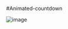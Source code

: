 #Animated-countdown

![image](https://user-images.githubusercontent.com/81670997/172034877-2f48b42d-01f1-4673-b5bd-ced909046e80.png)

